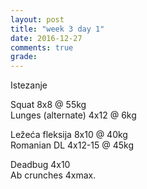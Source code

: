 ```yaml
---
layout: post
title: "week 3 day 1"
date: 2016-12-27
comments: true
grade:
---
```


Istezanje

Squat 8x8 @ 55kg  
Lunges (alternate) 4x12 @ 6kg  

Ležeća fleksija 8x10 @ 40kg  
Romanian DL 4x12-15 @ 45kg  

Deadbug 4x10  
Ab crunches 4xmax.  
